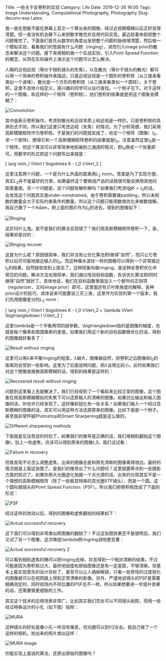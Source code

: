 Title: 一些关于反卷积的实验
Category: Life
Date: 2019-12-26 16:00
Tags: Image Understanding, Computational Photography, Photography
Slug: deconv-exp
Latex: 

我一直在想能不能在屏幕上显示一个算出来的图像，经过近视眼模糊以后正好变得清楚。但一直没有机会静下心来把数学推完并且用代码实现。最近趁着休假把整个问题推完了。下面我们首先从数学的角度出发把整个问题的脉络理清楚，然后做一个模拟实验，看看我们的思路有什么问题（ringing），进而引入image prior的概念来解决这个问题。接下来用相机做一个实战实验，引入Point Spread Function的概念，从而在实际操作上演示这个问题可以怎么解决。

人眼的近视远视（等价于相机镜头的失焦），以及散光（等价于镜头的散光）都可以用一个简单的卷积操作来描述。只是近视远视是一个圆形的卷积核（从三维来看类似一个波峰），散光是一个方形的卷积核（从三维来看类似一个圆柱）。关于卷积，这里不具体介绍定义，感兴趣的同学可以自行查找。一个例子见下。对于这样的一个图像，和这样的一个矩阵（卷积核），他们卷积的结果就是把这个图象变模糊了：

![Convolution](/images/deconv-conv.jpg)

其中$\bigotimes$表示卷积操作。考虑到散光和近视本质上和远视是一样的，只是卷积核的具体形式不同，所以我们这里只考虑远视（失焦）的情况。为了分析简便，我们采用高斯模糊矩阵作为卷积核。于是我们的问题就变成了，给定一个矩阵（图像）$I_0$，求一个矩阵$I$，使得它和一个高斯模糊矩阵卷积的结果就是$I_0$。注意虽然这里$I_0$是一个矩阵，但这个算法可以非常简单地拓展到三通道的情况，把$I_0$换成一个张量即可。用数学的形式把这个问题写出来就是：

\[ \arg \min_I \lVert I \bigotimes K - I_0 \rVert_2 \]

这里注意两个问题，一个是为什么外面的距离用$L_2$ norm。答案是为了实现方便。其实$L_2$并不是最好的方案，如果最终这个要做成产品的话我很可能会换用其他的距离量度。另一个问题是，这个问题有解析解吗？如果我们考虑$I \bigotimes K = I_0$的话，会发现这个问题其实是under-constrained。由于卷积需要做padding，所以未知数的数量会大于实际约束条件的数量。所以这个问题只能用数值优化来做数值解。我自己撸了一个Adam，把上面的图片作为$I_0$扔进去，得到的图像如下：

![Ringing](/images/deconv-ringing.jpg)

这尼玛什么鬼。是不是我们的算法实现错了？我们用高斯模糊矩阵卷积一下，诶，结果却是对的：

![Ringing recover](/images/deconv-ringing-recover.jpg)

这是为什么呢？原因很简单，我们并没有让优化算法把I做得“自然”，而只让它卷积以后尽可能地接近输入的$I_0$。而这种像水波纹一样的图像可以得到一个非常接近$I_0$的结果，自然就收敛到上面去了。这种现象叫做ringing，是这种反卷积优化中常见的问题。解决方法也很简单，我们通过改动目标函数，告诉优化算法把$I$同时做得“自然”就好了。具体地说，我们在目标函数里面加入一个额外的正则项（regularizer，又叫image prior）即可。这里面还有贝叶斯角度的解释，各种prior设计的技巧，具体说来可能要说三天三夜，这里作为实验的第一个版本，我们先用图像差分的$L_2$ norm：

\[ \arg \min_I \lVert I \bigotimes K - I_0 \rVert_2 + \lambda \lVert \bigtriangledown I \rVert_2 \]

这里\lambda是一个平衡两项的超参数。\bigtriangledown指的是图像的梯度，也就是每个像素和周围像素的差值。如果我们用这个新的目标函数做优化的话，得到的图像就好看多了：

![Result without ringing](/images/deconv-no-ringing.jpg)

这里可以用$\lambda$来平衡ringing的程度。$\lambda$越大，图像越自然，但卷积之后图像和$I_0$的距离则会受到一些影响。这里为了后面说明问题，把$\lambda$设得比较小。此时如果我们对这个图像直接做高斯模糊的话，得到的结果是这样的：

![Recovered result without ringing](/images/deconv-no-ringing-recover.jpg)

问题到这里看上去就解决了。我们已经得到了一个看起来比较正常的图像，这个图象在用高斯模糊模拟的失焦下可以还原输入的清晰的图像。如果对比输出和输入图像的话，你也许已经发现了，这好像和锐化有一些关系！如果我们输入一个经过高斯模糊的图像的话，其实可以用这种方法还原原来的图像。比如下面是一个例子。甚至我非常怀疑Photoshop的Smart Sharpening就是这么做的。

![Different sharpening methods](/images/deconv-sharpen-comparison.jpg)

下面就是见证奇迹的时刻了。如果我们的推导是正确的话，我们用相机翻拍这个图像I，加上一些虚焦，应该可以得到原来的图像I_0。我们试试看：

![Failure in recovery](/images/deconv-recover-fail.jpg)

但我发现不论怎么调整虚焦，出来的图像总是和原先清晰的图像离得很远。最好的情况就是上面这张图了。是我们的推导出了什么问题吗？这里就要牵涉到一些摄影方面的知识了。如果你用大光圈虚化拍摄一个点光源的话，出来的光斑其实不是一个理想的高斯模糊矩阵（除了一些极其特殊的双光圈STF镜头），而是一个圆。这个圆叫做镜头的Point Spread Function（PSF）。所以我们把卷积核改成了下面的形式：

![PSF](/images/deconv-spf.jpg)

经过这样的改动以后，得到的图像和虚焦翻拍的结果如下：

![Actual successful recovery](/images/deconv-real-recover.jpg)

这下我们可以得到非常类似原图像的翻拍了！不过这张图效果还不是很明显。我们又试了另一个图像，这次降低\lambda把ringring调地更显著：

![Actual successful recovery 2](/images/deconv-real-recover2.jpg)

可以看到相机虚焦的确可以把ringing去掉，并且得到一个相对清晰的结果。不过可能是因为卷积核过大，最终地锐度和原始图像还是有一定差距，不够清晰。但基本上能实现原先的设计目标了，甚至可以让人摘掉眼镜，只看一些奇怪的过度锐化的图像就可以在视网膜上得到正常清晰的影像。另外，严谨地说镜头的PSF是需要精确测定的，同时视场内不同位置的PSF也不一样。所以如果想要进一步提升效果的话，还需要做更细致的工作。

其实这个技术的应用场景非常广。比如其实我们完全可以不同镜头拍照，而用一些经过特殊设计的小孔（如下图）拍照：

![MURA](/images/deconv-mura.png)

这种镜头的好处是像小孔一样没有像差，但光圈可以到f/2左右。我自己做了一个这样的相机，拍出来的照片类似这样：

![MURA image](/images/deconv-mura-result.jpg)

你能实现上面说的算法，还原出原始的图像吗？
